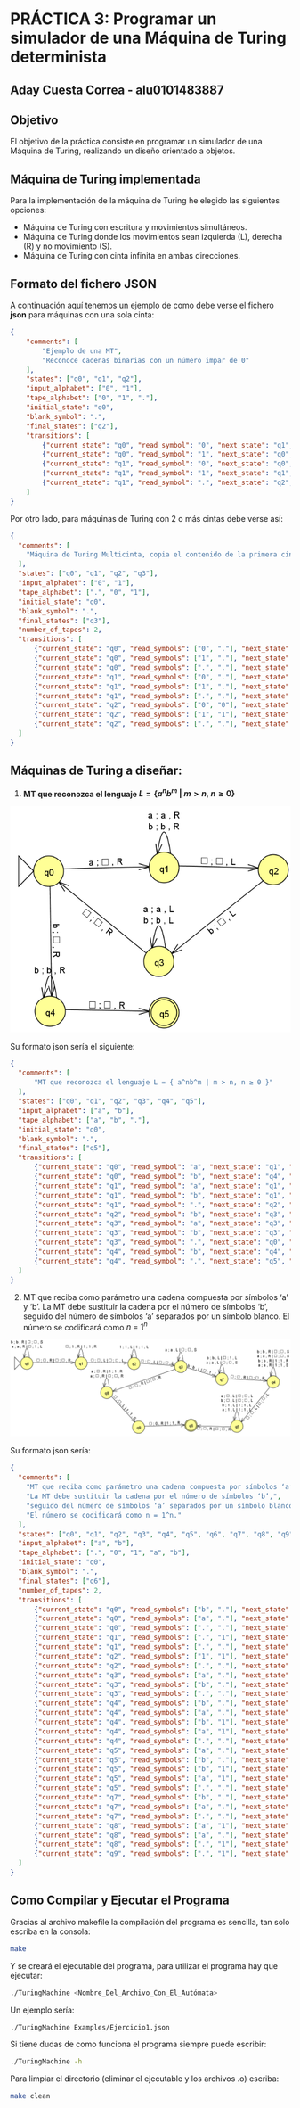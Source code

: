 # PRÁCTICA 3: Programar un simulador de una Máquina de Turing determinista
## Aday Cuesta Correa - alu0101483887

## Objetivo
El objetivo de la práctica consiste en programar un simulador de una Máquina de Turing, realizando un diseño orientado a objetos.

## Máquina de Turing implementada
Para la implementación de la máquina de Turing he elegido las siguientes opciones:
- Máquina de Turing con escritura y movimientos simultáneos.
- Máquina de Turing donde los movimientos sean izquierda (L), derecha (R) y no movimiento (S).
- Máquina de Turing con cinta infinita en ambas direcciones.

## Formato del fichero JSON
A continuación aquí tenemos un ejemplo de como debe verse el fichero **json** para máquinas con una sola cinta:

```json
{
    "comments": [
        "Ejemplo de una MT",
        "Reconoce cadenas binarias con un número impar de 0"
    ],
    "states": ["q0", "q1", "q2"],
    "input_alphabet": ["0", "1"],
    "tape_alphabet": ["0", "1", "."],
    "initial_state": "q0",
    "blank_symbol": ".",
    "final_states": ["q2"],
    "transitions": [
        {"current_state": "q0", "read_symbol": "0", "next_state": "q1", "write_symbol": "0", "move_direction": "R"},
        {"current_state": "q0", "read_symbol": "1", "next_state": "q0", "write_symbol": "1", "move_direction": "R"},
        {"current_state": "q1", "read_symbol": "0", "next_state": "q0", "write_symbol": "0", "move_direction": "R"},
        {"current_state": "q1", "read_symbol": "1", "next_state": "q1", "write_symbol": "1", "move_direction": "R"},
        {"current_state": "q1", "read_symbol": ".", "next_state": "q2", "write_symbol": ".", "move_direction": "R"}
    ]
}
```

Por otro lado, para máquinas de Turing con 2 o más cintas debe verse así:

```json
{
  "comments": [
    "Máquina de Turing Multicinta, copia el contenido de la primera cinta a la segunda"
  ],
  "states": ["q0", "q1", "q2", "q3"],
  "input_alphabet": ["0", "1"],
  "tape_alphabet": [".", "0", "1"],
  "initial_state": "q0",
  "blank_symbol": ".",
  "final_states": ["q3"],
  "number_of_tapes": 2,
  "transitions": [
      {"current_state": "q0", "read_symbols": ["0", "."], "next_state": "q1", "write_symbols": ["0", "0"], "move_directions": ["R", "R"]},
      {"current_state": "q0", "read_symbols": ["1", "."], "next_state": "q1", "write_symbols": ["1", "1"], "move_directions": ["R", "R"]},
      {"current_state": "q0", "read_symbols": [".", "."], "next_state": "q3", "write_symbols": [".", "."], "move_directions": ["S", "S"]},
      {"current_state": "q1", "read_symbols": ["0", "."], "next_state": "q1", "write_symbols": ["0", "0"], "move_directions": ["R", "R"]},
      {"current_state": "q1", "read_symbols": ["1", "."], "next_state": "q1", "write_symbols": ["1", "1"], "move_directions": ["R", "R"]},
      {"current_state": "q1", "read_symbols": [".", "."], "next_state": "q2", "write_symbols": [".", "."], "move_directions": ["L", "L"]},
      {"current_state": "q2", "read_symbols": ["0", "0"], "next_state": "q2", "write_symbols": ["0", "0"], "move_directions": ["L", "L"]},
      {"current_state": "q2", "read_symbols": ["1", "1"], "next_state": "q2", "write_symbols": ["1", "1"], "move_directions": ["L", "L"]},
      {"current_state": "q2", "read_symbols": [".", "."], "next_state": "q3", "write_symbols": [".", "."], "move_directions": ["S", "S"]}
  ]
}
```

## Máquinas de Turing a diseñar:
1. **MT que reconozca el lenguaje $L = \{ a^nb^m\ |\ m > n,\ n ≥ 0 \}$**

![MT_1](Images/MT_1.png)

Su formato json sería el siguiente:

```json
{
  "comments": [
      "MT que reconozca el lenguaje L = { a^nb^m | m > n, n ≥ 0 }"
  ],
  "states": ["q0", "q1", "q2", "q3", "q4", "q5"],
  "input_alphabet": ["a", "b"],
  "tape_alphabet": ["a", "b", "."],
  "initial_state": "q0",
  "blank_symbol": ".",
  "final_states": ["q5"],
  "transitions": [
      {"current_state": "q0", "read_symbol": "a", "next_state": "q1", "write_symbol": ".", "move_direction": "R"},
      {"current_state": "q0", "read_symbol": "b", "next_state": "q4", "write_symbol": ".", "move_direction": "R"},
      {"current_state": "q1", "read_symbol": "a", "next_state": "q1", "write_symbol": "a", "move_direction": "R"},
      {"current_state": "q1", "read_symbol": "b", "next_state": "q1", "write_symbol": "b", "move_direction": "R"},
      {"current_state": "q1", "read_symbol": ".", "next_state": "q2", "write_symbol": ".", "move_direction": "L"},
      {"current_state": "q2", "read_symbol": "b", "next_state": "q3", "write_symbol": ".", "move_direction": "L"},
      {"current_state": "q3", "read_symbol": "a", "next_state": "q3", "write_symbol": "a", "move_direction": "L"},
      {"current_state": "q3", "read_symbol": "b", "next_state": "q3", "write_symbol": "b", "move_direction": "L"},
      {"current_state": "q3", "read_symbol": ".", "next_state": "q0", "write_symbol": ".", "move_direction": "R"},
      {"current_state": "q4", "read_symbol": "b", "next_state": "q4", "write_symbol": "b", "move_direction": "R"},
      {"current_state": "q4", "read_symbol": ".", "next_state": "q5", "write_symbol": ".", "move_direction": "R"}
  ]
}
```

2. MT que reciba como parámetro una cadena compuesta por símbolos ‘a’ y ‘b’. La MT debe sustituir la cadena por el número de símbolos ‘b’, seguido del número de símbolos ‘a’ separados por un símbolo blanco. El número se codificará como $n\ =\ 1^n$

![MT_2](Images/MT_2.png)

Su formato json sería:
```json
{
  "comments": [
    "MT que reciba como parámetro una cadena compuesta por símbolos ‘a’ y ‘b’.",
    "La MT debe sustituir la cadena por el número de símbolos ‘b’,",
    "seguido del número de símbolos ‘a’ separados por un símbolo blanco.",
    "El número se codificará como n = 1^n."
  ],
  "states": ["q0", "q1", "q2", "q3", "q4", "q5", "q6", "q7", "q8", "q9"],
  "input_alphabet": ["a", "b"],
  "tape_alphabet": [".", "0", "1", "a", "b"],
  "initial_state": "q0",
  "blank_symbol": ".",
  "final_states": ["q6"],
  "number_of_tapes": 2,
  "transitions": [
      {"current_state": "q0", "read_symbols": ["b", "."], "next_state": "q0", "write_symbols": ["b", "."], "move_directions": ["R", "S"]},
      {"current_state": "q0", "read_symbols": ["a", "."], "next_state": "q0", "write_symbols": ["a", "1"], "move_directions": ["R", "L"]},
      {"current_state": "q0", "read_symbols": [".", "."], "next_state": "q1", "write_symbols": [".", "."], "move_directions": ["R", "R"]},
      {"current_state": "q1", "read_symbols": [".", "1"], "next_state": "q1", "write_symbols": ["1", "1"], "move_directions": ["R", "R"]},
      {"current_state": "q1", "read_symbols": [".", "."], "next_state": "q2", "write_symbols": [".", "."], "move_directions": ["L", "L"]},
      {"current_state": "q2", "read_symbols": ["1", "1"], "next_state": "q2", "write_symbols": ["1", "1"], "move_directions": ["L", "L"]},
      {"current_state": "q2", "read_symbols": [".", "."], "next_state": "q3", "write_symbols": [".", "."], "move_directions": ["L", "L"]},
      {"current_state": "q3", "read_symbols": ["a", "."], "next_state": "q3", "write_symbols": ["a", "."], "move_directions": ["L", "S"]},
      {"current_state": "q3", "read_symbols": ["b", "."], "next_state": "q7", "write_symbols": ["b", "1"], "move_directions": ["L", "L"]},
      {"current_state": "q3", "read_symbols": [".", "."], "next_state": "q8", "write_symbols": [".", "."], "move_directions": ["R", "R"]},
      {"current_state": "q4", "read_symbols": ["b", "."], "next_state": "q4", "write_symbols": ["b", "."], "move_directions": ["R", "S"]},
      {"current_state": "q4", "read_symbols": ["a", "."], "next_state": "q4", "write_symbols": ["a", "."], "move_directions": ["R", "S"]},
      {"current_state": "q4", "read_symbols": ["b", "1"], "next_state": "q4", "write_symbols": ["b", "1"], "move_directions": ["R", "R"]},
      {"current_state": "q4", "read_symbols": ["a", "1"], "next_state": "q4", "write_symbols": ["a", "1"], "move_directions": ["R", "S"]},
      {"current_state": "q4", "read_symbols": [".", "."], "next_state": "q5", "write_symbols": [".", "."], "move_directions": ["L", "L"]},
      {"current_state": "q5", "read_symbols": ["a", "."], "next_state": "q5", "write_symbols": [".", "."], "move_directions": ["L", "L"]},
      {"current_state": "q5", "read_symbols": ["b", "."], "next_state": "q5", "write_symbols": [".", "."], "move_directions": ["L", "L"]},
      {"current_state": "q5", "read_symbols": ["b", "1"], "next_state": "q5", "write_symbols": ["1", "1"], "move_directions": ["L", "L"]},
      {"current_state": "q5", "read_symbols": ["a", "1"], "next_state": "q5", "write_symbols": ["1", "1"], "move_directions": ["L", "L"]},
      {"current_state": "q5", "read_symbols": [".", "."], "next_state": "q6", "write_symbols": [".", "."], "move_directions": ["R", "R"]},
      {"current_state": "q7", "read_symbols": ["b", "."], "next_state": "q7", "write_symbols": ["b", "1"], "move_directions": ["L", "L"]},
      {"current_state": "q7", "read_symbols": ["a", "."], "next_state": "q7", "write_symbols": ["a", "."], "move_directions": ["L", "S"]},
      {"current_state": "q7", "read_symbols": [".", "."], "next_state": "q4", "write_symbols": [".", "."], "move_directions": ["R", "R"]},
      {"current_state": "q8", "read_symbols": ["a", "1"], "next_state": "q8", "write_symbols": [".", "1"], "move_directions": ["R", "R"]},
      {"current_state": "q8", "read_symbols": ["a", "."], "next_state": "q8", "write_symbols": [".", "."], "move_directions": ["R", "R"]},
      {"current_state": "q8", "read_symbols": [".", "1"], "next_state": "q9", "write_symbols": [".", "1"], "move_directions": ["L", "S"]},
      {"current_state": "q9", "read_symbols": [".", "1"], "next_state": "q4", "write_symbols": ["0", "1"], "move_directions": ["L", "R"]}
  ]
}
```

## Como Compilar y Ejecutar el Programa
Gracias al archivo makefile la compilación del programa es sencilla, tan solo escriba en la consola:

```bash
make
```

Y se creará el ejecutable del programa, para utilizar el programa hay que ejecutar:

```bash
./TuringMachine <Nombre_Del_Archivo_Con_El_Autómata>
```

Un ejemplo sería:

```bash
./TuringMachine Examples/Ejercicio1.json
```

Si tiene dudas de como funciona el programa siempre puede escribir:

```bash
./TuringMachine -h
```

Para limpiar el directorio (eliminar el ejecutable y los archivos .o) escriba:

```bash
make clean
```